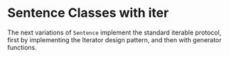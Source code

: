 # Sentence Classes with __iter__

The next variations of `Sentence` implement the standard iterable protocol, first by implementing the Iterator design pattern, and then with generator functions.